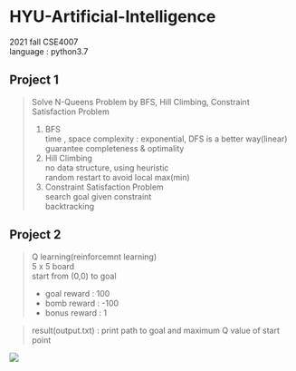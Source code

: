 # HYU-Artificial-Intelligence
2021 fall CSE4007   
language : python3.7

## Project 1
> Solve N-Queens Problem by BFS, Hill Climbing, Constraint Satisfaction Problem
> 1. BFS   
> time , space complexity : exponential, DFS is a better way(linear)   
> guarantee completeness & optimality   
> 2. Hill Climbing   
> no data structure, using heuristic   
> random restart to avoid local max(min)  
> 3. Constraint Satisfaction Problem   
> search goal given constraint   
> backtracking   


## Project 2
> Q learning(reinforcemnt learning)      
> 5 x 5 board   
> start from (0,0) to goal   
> - goal reward : 100   
> - bomb reward : -100   
> - bonus reward : 1   


> result(output.txt) : print path to goal and maximum Q value of start point   

<img src = "https://user-images.githubusercontent.com/77712822/147210763-cb98b6d5-e2b2-43fd-84ab-d839c0543570.png">
